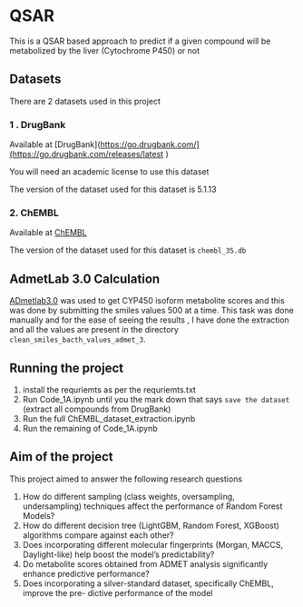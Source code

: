 # QSAR

This is a QSAR based approach to predict if a given compound will be metabolized by the liver (Cytochrome P450) or not

## Datasets

There are 2 datasets used in this project 

### 1 . DrugBank
Available at [DrugBank](https://go.drugbank.com/](https://go.drugbank.com/releases/latest )

You will need an academic license to use this dataset

The version of the dataset used for this dataset is 5.1.13	

### 2. ChEMBL
Available at [ChEMBL](https://ftp.ebi.ac.uk/pub/databases/chembl/ChEMBLdb/latest/)

The version of the dataset used for this dataset is `chembl_35.db`

## AdmetLab 3.0 Calculation

[ADmetlab3.0](https://admetmesh.scbdd.com/)  was used to get CYP450 isoform metabolite scores and this was done by submitting the smiles values 500 at a time. This task was done manually and for the ease of seeing the results , I have done the extraction and all the values are present in the directory `clean_smiles_bacth_values_admet_3`. 

## Running the project 

1. install the requriemts as per the requriemts.txt
2. Run Code_1A.ipynb until you the mark down that says `save the dataset`  (extract all compounds from DrugBank)
3. Run the full ChEMBL_dataset_extraction.ipynb
4. Run the remaining of Code_1A.ipynb 

## Aim of the project

This project aimed to answer the following research questions 

1. How do different sampling (class weights, oversampling, undersampling) techniques
affect the performance of Random Forest Models?
2. How do different decision tree (LightGBM, Random Forest, XGBoost) algorithms
compare against each other?
3. Does incorporating different molecular fingerprints (Morgan, MACCS, Daylight-like)
help boost the model’s predictability?
4. Do metabolite scores obtained from ADMET analysis significantly enhance predictive
performance?
5. Does incorporating a silver-standard dataset, specifically ChEMBL, improve the pre-
dictive performance of the model

